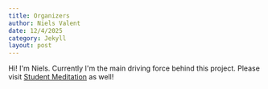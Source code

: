 ```yaml
---
title: Organizers
author: Niels Valent
date: 12/4/2025
category: Jekyll
layout: post
---
```


Hi! I'm Niels. Currently I'm the main driving force behind this project. Please visit [Student Meditation](https://www.studentmeditation.nl/) as well!